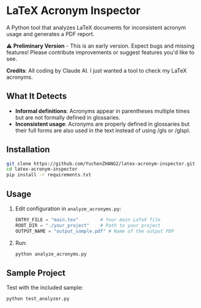 # LaTeX Acronym Inspector

A Python tool that analyzes LaTeX documents for inconsistent acronym usage and generates a PDF report.

⚠️ **Preliminary Version** - This is an early version. Expect bugs and missing features! Please contribute improvements or suggest features you'd like to see.

**Credits**: All coding by Claude AI. I just wanted a tool to check my LaTeX acronyms.

## What It Detects

- **Informal definitions**: Acronyms appear in parentheses multiple times but are not formally defined in glossaries.
- **Inconsistent usage**: Acronyms are properly defined in glossaries but their full forms are also used in the text instead of using /gls or /glspl.


## Installation

```bash
git clone https://github.com/YuchenZHANG2/latex-acronym-inspector.git
cd latex-acronym-inspector
pip install -r requirements.txt
```

## Usage

1. Edit configuration in `analyze_acronyms.py`:
   ```python
   ENTRY_FILE = "main.tex"        # Your main LaTeX file
   ROOT_DIR = "./your_project"    # Path to your project
   OUTPUT_NAME = "output_sample.pdf" # Name of the output PDF
   ```

2. Run:
   ```bash
   python analyze_acronyms.py
   ```



## Sample Project

Test with the included sample:
```bash
python test_analyzer.py
```
